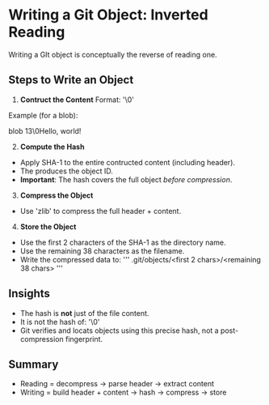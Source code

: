 # Writing a Git Object: Inverted Reading

Writing a GIt object is conceptually the reverse of reading one.

## Steps to Write an Object

1. **Contruct the Content**
  Format:
  '<type><size>\0<raw content>'

Example (for a blob):

blob 13\0Hello, world!

2. **Compute the Hash**
- Apply SHA-1 to the entire contructed content (including header).
- The produces the object ID.
- **Important**: The hash covers the full object *before compression*.

3. **Compress the Object**
- Use 'zlib' to compress the full header + content.

4. **Store the Object**
- Use the first 2 characters of the SHA-1 as the directory name.
- Use the remaining 38 characters as the filename.
- Write the compressed data to:
'''
.git/objects/<first 2 chars>/<remaining 38 chars>
'''

## Insights

- The hash is **not** just of the file content.
- It is not the hash of:
'<type><size>\0<raw content>'
- Git verifies and locats objects using this precise hash, not a post-compression fingerprint.

## Summary

- Reading = decompress -> parse header -> extract content
- Writing = build header + content -> hash -> compress -> store
